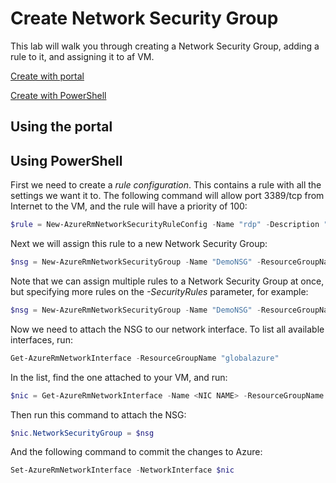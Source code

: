 # Create Network Security Group

This lab will walk you through creating a Network Security Group, adding a rule to it, and assigning it to af VM.

[Create with portal](#using-the-portal)

[Create with PowerShell](#using-powershell)

## Using the portal



## Using PowerShell

First we need to create a *rule configuration*. This contains a rule with all the settings we want it to. The following command will allow port 3389/tcp from Internet to the VM, and the rule will have a priority of 100:

```powershell
$rule = New-AzureRmNetworkSecurityRuleConfig -Name "rdp" -Description "Allow RDP" -Protocol Tcp -SourcePortRange * -DestinationPortRange "3389" -SourceAddressPrefix Internet -DestinationAddressPrefix * -Access Allow -Priority 100 -Direction Inbound
```

Next we will assign this rule to a new Network Security Group:

```powershell
$nsg = New-AzureRmNetworkSecurityGroup -Name "DemoNSG" -ResourceGroupName "globalazure" -Location "West Europe" -SecurityRules $rule
```

Note that we can assign multiple rules to a Network Security Group at once, but specifying more rules on the *-SecurityRules* parameter, for example:
```powershell
$nsg = New-AzureRmNetworkSecurityGroup -Name "DemoNSG" -ResourceGroupName "globalazure" -Location "West Europe" -SecurityRules $rule1,$rule2,$rule3
``` 

Now we need to attach the NSG to our network interface. To list all available interfaces, run:
```powershell
Get-AzureRmNetworkInterface -ResourceGroupName "globalazure"
```

In the list, find the one attached to your VM, and run:
```powershell
$nic = Get-AzureRmNetworkInterface -Name <NIC NAME> -ResourceGroupName "globalazure"
```

Then run this command to attach the NSG:
```powershell
$nic.NetworkSecurityGroup = $nsg
```

And the following command to commit the changes to Azure:
```powershell
Set-AzureRmNetworkInterface -NetworkInterface $nic
```
